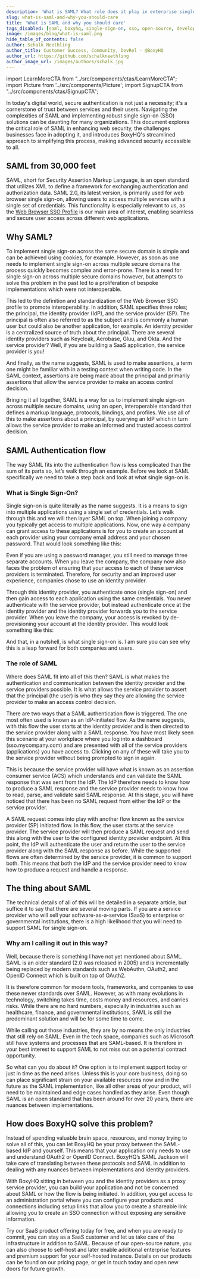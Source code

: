 ```yaml
---
description: 'What is SAML? What role does it play in enterprise single sign-on (SSO)? Learn what these technologies are and how BoxyHQ simplifies the implementation process for developers.'
slug: what-is-saml-and-why-you-should-care
title: 'What is SAML and why you should care'
tags_disabled: [saml, boxyhq, single-sign-on, sso, open-source, developerfirst]
image: /images/blog/what-is-saml.png
hide_table_of_contents: false
author: Schalk Neethling
author_title: Customer Success, Community, DevRel - @BoxyHQ
author_url: https://github.com/schalkneethling
author_image_url: /images/authors/schalk.jpg
---
```


import LearnMoreCTA from "../src/components/ctas/LearnMoreCTA";
import Picture from '../src/components/Picture';
import SignupCTA from "../src/components/ctas/SignupCTA";

In today's digital world, secure authentication is not just a necessity; it's a cornerstone of trust between services and their users. Navigating the complexities of SAML and implementing robust single sign-on (SSO) solutions can be daunting for many organizations. This document explores the critical role of SAML in enhancing web security, the challenges businesses face in adopting it, and introduces BoxyHQ's streamlined approach to simplifying this process, making advanced security accessible to all.

## SAML from 30,000 feet

SAML, short for Security Assertion Markup Language, is an open standard that utilizes XML to define a framework for exchanging authentication and authorization data. SAML 2.0, its latest version, is primarily used for web browser single sign-on, allowing users to access multiple services with a single set of credentials. This functionality is especially relevant to us, as the [Web Browser SSO Profile](https://en.wikipedia.org/wiki/SAML_2.0#Web_browser_SSO_profile) is our main area of interest, enabling seamless and secure user access across different web applications.

## Why SAML?

To implement single sign-on across the same secure domain is simple and can be achieved using cookies, for example. However, as soon as one needs to implement single sign-on across multiple secure domains the process quickly becomes complex and error-prone. There is a need for single sign-on across multiple secure domains however, but attempts to solve this problem in the past led to a proliferation of bespoke implementations which were not interoperable.

This led to the definition and standardization of the Web Browser SSO profile to promote interoperability. In addition, SAML specifies three roles; the principal, the identity provider (IdP), and the service provider (SP). The principal is often also referred to as the subject and is commonly a human user but could also be another application, for example. An identity provider is a centralized source of truth about the principal. There are several identity providers such as Keycloak, Aerobase, Gluu, and Okta. And the service provider? Well, if you are building a SaaS application, the service provider is you!

And finally, as the name suggests, SAML is used to make assertions, a term one might be familiar with in a testing context when writing code. In the SAML context, assertions are being made about the principal and primarily assertions that allow the service provider to make an access control decision.

Bringing it all together, SAML is a way for us to implement single sign-on across multiple secure domains, using an open, interoperable standard that defines a markup language, protocols, bindings, and profiles. We use all of this to make assertions about a principal, by querying an IdP which in turn allows the service provider to make an informed and trusted access control decision.

## SAML Authentication flow

The way SAML fits into the authentication flow is less complicated than the sum of its parts so, let’s walk through an example. Before we look at SAML specifically we need to take a step back and look at what single sign-on is.

### What is Single Sign-On?

Single sign-on is quite literally as the name suggests. It is a means to sign into multiple applications using a single set of credentials. Let’s walk through this and we will then layer SAML on top. When joining a company you typically get access to multiple applications. Now, one way a company can grant access to these applications is for you to create an account at each provider using your company email address and your chosen password. That would look something like this:

<Picture alt="llustration of a person facing three separate authentication processes leading to different services highlighting the complexity without Single Sign-On." pictureSrc="/images/blog/no-single-sign-on" height="613" width="1229" />

Even if you are using a password manager, you still need to manage three separate accounts. When you leave the company, the company now also faces the problem of ensuring that your access to each of these service providers is terminated. Therefore, for security and an improved user experience, companies chose to use an identity provider.

Through this identity provider, you authenticate once (single sign-on) and then gain access to each application using the same credentials. You never authenticate with the service provider, but instead authenticate once at the identity provider and the identity provider forwards you to the service provider. When you leave the company, your access is revoked by de-provisioning your account at the identity provider. This would look something like this:

<Picture alt="Graphic showing streamlined authentication with Single Sign-On where a figure is connected to a single IdP, which leads to different services symbolizing simplified access to multiple services." pictureSrc="/images/blog/single-sign-on" height="613" width="1229" />

And that, in a nutshell, is what single sign-on is. I am sure you can see why this is a leap forward for both companies and users.

<LearnMoreCTA label="Learn more about Enterprise SSO" url="/enterprise-sso" />

### The role of SAML

Where does SAML fit into all of this then? SAML is what makes the authentication and communication between the identity provider and the service providers possible. It is what allows the service provider to assert that the principal (the user) is who they say they are allowing the service provider to make an access control decision.

There are two ways that a SAML authentication flow is triggered. The one most often used is known as an IdP-initiated flow. As the name suggests, with this flow the user starts at the identity provider and is then directed to the service provider along with a SAML response. You have most likely seen this scenario at your workplace where you log into a dashboard (sso.mycompany.com) and are presented with all of the service providers (applications) you have access to. Clicking on any of these will take you to the service provider without being prompted to sign in again.

This is because the service provider will have what is known as an assertion consumer service (ACS) which understands and can validate the SAML response that was sent from the IdP. The IdP therefore needs to know how to produce a SAML response and the service provider needs to know how to read, parse, and validate said SAML response. At this stage, you will have noticed that there has been no SAML request from either the IdP or the service provider.

A SAML request comes into play with another flow known as the service provider (SP) initiated flow. In this flow, the user starts at the service provider. The service provider will then produce a SAML request and send this along with the user to the configured identity provider endpoint. At this point, the IdP will authenticate the user and return the user to the service provider along with the SAML response as before. While the supported flows are often determined by the service provider, it is common to support both. This means that both the IdP and the service provider need to know how to produce a request and handle a response.

## The thing about SAML

The technical details of all of this will be detailed in a separate article, but suffice it to say that there are several moving parts. If you are a service provider who will sell your software-as-a-service (SaaS) to enterprise or governmental institutions, there is a high likelihood that you will need to support SAML for single sign-on.

### Why am I calling it out in this way?

Well, because there is something I have not yet mentioned about SAML. SAML is an older standard (2.0 was released in 2005) and is incrementally being replaced by modern standards such as WebAuthn, OAuth2, and OpenID Connect which is built on top of OAuth2.

It is therefore common for modern tools, frameworks, and companies to use these newer standards over SAML. However, as with many evolutions in technology, switching takes time, costs money and resources, and carries risks. While there are no hard numbers, especially in industries such as healthcare, finance, and governmental institutions, SAML is still the predominant solution and will be for some time to come.

While calling out those industries, they are by no means the only industries that still rely on SAML. Even in the tech space, companies such as Microsoft still have systems and processes that are SAML-based. It is therefore in your best interest to support SAML to not miss out on a potential contract opportunity.

So what can you do about it? One option is to implement support today or just in time as the need arises. Unless this is your core business, doing so can place significant strain on your available resources now and in the future as the SAML implementation, like all other areas of your product, will need to be maintained and edge cases handled as they arise. Even though SAML is an open standard that has been around for over 20 years, there are nuances between implementations.

## How does BoxyHQ solve this problem?

Instead of spending valuable brain space, resources, and money trying to solve all of this, you can let BoxyHQ be your proxy between the SAML-based IdP and yourself. This means that your application only needs to use and understand OAuth2 or OpenID Connect. BoxyHQ’s SAML Jackson will take care of translating between these protocols and SAML in addition to dealing with any nuances between implementations and identity providers.

<Picture alt="An image depicting a diagram illustrating single sign-on integration using BoxyHQ, with multiple Identity Providers (IdPs) connected through a single API for simplified authentication." pictureSrc="/images/blog/with-boxyhq" height="613" width="1229" />

With BoxyHQ sitting in between you and the identity providers as a proxy service provider, you can build your application and not be concerned about SAML or how the flow is being initiated. In addition, you get access to an administration portal where you can configure your products and connections including setup links that allow you to create a shareable link allowing you to create an SSO connection without exposing any sensitive information.

Try our SaaS product offering today for free, and when you are ready to commit, you can stay as a SaaS customer and let us take care of the infrastructure in addition to SAML. Because of our open-source nature, you can also choose to self-host and later enable additional enterprise features and premium support for your self-hosted instance. Details on our products can be found on our pricing page, or get in touch today and open new doors for future growth.

<SignupCTA campaign="what-is-saml" />
